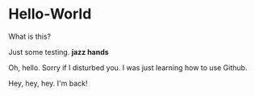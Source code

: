 Hello-World
===========
What is this?

Just some testing. ****jazz hands****

Oh, hello. Sorry if I disturbed you. I was just learning how to use Github.

Hey, hey, hey. I'm back!
